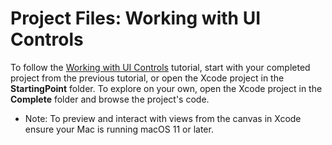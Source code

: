 # Project Files: Working with UI Controls

To follow the [Working with UI Controls](https://developer.apple.com/tutorials/swiftui/working-with-ui-controls) tutorial, start with your completed project from the previous tutorial, or open the Xcode project in the **StartingPoint** folder. To explore on your own, open the Xcode project in the **Complete** folder and browse the project's code.

- Note: To preview and interact with views from the canvas in Xcode ensure your Mac is running macOS 11 or later.
